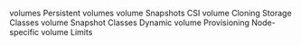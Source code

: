 volumes
Persistent volumes
volume Snapshots
CSI volume Cloning
Storage Classes
volume Snapshot Classes
Dynamic volume Provisioning
Node-specific volume Limits
